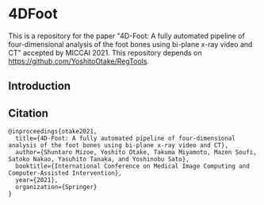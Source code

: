 # **4DFoot**
This is a repository for the paper "4D-Foot: A fully automated pipeline of four-dimensional analysis of the foot bones using bi-plane x-ray video and CT" accepted by MICCAI 2021. This repository depends on https://github.com/YoshitoOtake/RegTools.

## Introduction

## Citation

```
@inproceedings{otake2021,
  title={4D-Foot: A fully automated pipeline of four-dimensional analysis of the foot bones using bi-plane x-ray video and CT},
  author={Shuntaro Mizoe, Yoshito Otake, Takuma Miyamoto, Mazen Soufi, Satoko Nakao, Yasuhito Tanaka, and Yoshinobu Sato},
  booktitle={International Conference on Medical Image Computing and Computer-Assisted Intervention},
  year={2021},
  organization={Springer}
}
```
